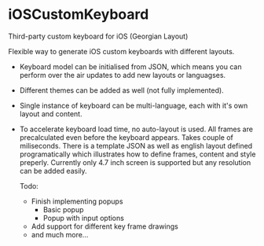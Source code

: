 # iOSCustomKeyboard
Third-party custom keyboard for iOS (Georgian Layout)

Flexible way to generate iOS custom keyboards with different layouts.

- Keyboard model can be initialised from JSON, which means you can perform over the air updates to add new layouts or languagses.
- Different themes can be added as well (not fully implemented).
- Single instance of keyboard can be multi-language, each with it's own layout and content.


- To accelerate keyboard load time, no auto-layout is used. All frames are precalculated even before the keyboard appears.
  Takes couple of miliseconds. There is a template JSON as well as english layout defined programatically which illustrates 
  how to define frames, content and style preperly. Currently only 4.7 inch screen is supported but any resolution can be added easily.
  
  
  Todo: 
   - Finish implementing popups
     - Basic popup
     - Popup with input options
   - Add support for different key frame drawings
   - and much more...

